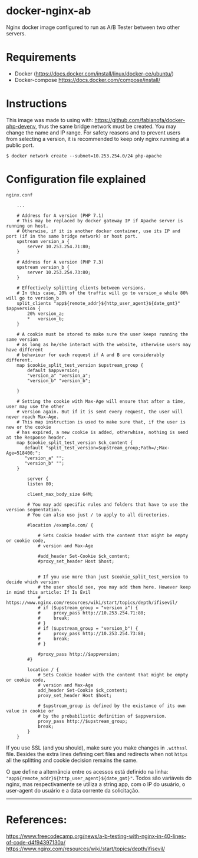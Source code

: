 
# docker-nginx-ab
Nginx docker image configured to run as A/B Tester between two other servers.

# Requirements

* Docker (https://docs.docker.com/install/linux/docker-ce/ubuntu/)
* Docker-compose https://docs.docker.com/compose/install/

# Instructions

This image was made to using with: https://github.com/fabianofa/docker-php-devenv, thus the same bridge network must be created. You may change the name and IP range. For safety reasons and to prevent users from selecting a version, it is recommended to keep only nginx running at a public port.

```
$ docker network create --subnet=10.253.254.0/24 php-apache
```

# Configuration file explained

```
nginx.conf

    ...

    # Address for A version (PHP 7.1)
    # This may be replaced by docker gateway IP if Apache server is running on host.
    # Otherwise, if it is another docker container, use its IP and port (if in the same bridge network) or host port.
    upstream version_a {
        server 10.253.254.71:80;
    }

    # Address for A version (PHP 7.3)
    upstream version_b {
        server 10.253.254.73:80;
    }

    # Effectively splitting clients between versions.
    # In this case, 20% of the traffic will go to version_a while 80% will go to version_b
    split_clients "app${remote_addr}${http_user_agent}${date_gmt}" $appversion {
        20% version_a;
        *   version_b;
    }

    # A cookie must be stored to make sure the user keeps running the same version
    # as long as he/she interact with the website, otherwise users may have different
    # behaviour for each request if A and B are considerably different.
    map $cookie_split_test_version $upstream_group {
        default $appversion;
        "version_a" "version_a";
        "version_b" "version_b";

    }

    # Setting the cookie with Max-Age will ensure that after a time, user may use the other
    # version again. But if it is sent every request, the user will never reach Max-Age.
    # This map instruction is used to make sure that, if the user is new or the cookie
    # has expired, a new cookie is added, otherwhise, nothing is send at the Response header.
    map $cookie_split_test_version $ck_content {
       default "split_test_version=$upstream_group;Path=/;Max-Age=518400;";
       "version_a" "";
       "version_b" "";
    }

        server {
        listen 80;

        client_max_body_size 64M;

        # You may add specific rules and folders that have to use the version segmentation.
        # You can also uso just / to apply to all directories.
        
        #location /example.com/ {

            # Sets Cookie header with the content that might be empty or cookie code,
            # version and Max-Age

            #add_header Set-Cookie $ck_content;
            #proxy_set_header Host $host;


            # If you use more than just $cookie_split_test_version to decide which version
            # the user should see, you may add them here. However keep in mind this article: If Is Evil
            # https://www.nginx.com/resources/wiki/start/topics/depth/ifisevil/
            # if ($upstream_group = "version_a") {
            #     proxy_pass http://10.253.254.71:80;
            #     break;
            # }
            # if ($upstream_group = "version_b") {
            #     proxy_pass http://10.253.254.73:80;
            #     break;
            # }

            #proxy_pass http://$appversion;
        #}
        
        location / {
            # Sets Cookie header with the content that might be empty or cookie code,
            # version and Max-Age
            add_header Set-Cookie $ck_content;
            proxy_set_header Host $host;

            # $upstream_group is defined by the existance of its own value in cookie or
            # by the probabilistic definition of $appversion.
            proxy_pass http://$upstream_group;
            break;
        }
    }
```
If you use SSL (and you should), make sure you make changes in `.withssl` file. Besides the extra lines defining cert files and redirects when not `https` all the splitting and cookie decision remains the same.


O que define a alternância entre os acessos está definido na linha: `"app${remote_addr}${http_user_agent}${date_gmt}"`. Todos
são variáveis do nginx, mas respectivamente se utiliza a string app, com o IP do usuário, o user-agent do usuário e a data corrente
da solicitação.

---

# References:

https://www.freecodecamp.org/news/a-b-testing-with-nginx-in-40-lines-of-code-d4f94397130a/
https://www.nginx.com/resources/wiki/start/topics/depth/ifisevil/
